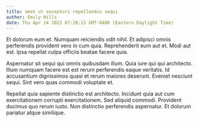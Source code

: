 ```yaml
---
title: amet ut excepturi repellendus sequi
author: Emily Hills
date: Thu Apr 14 2022 07:28:13 GMT-0400 (Eastern Daylight Time)
---
```

Et dolorum eum et. Numquam reiciendis odit nihil. Et adipisci omnis perferendis provident vero in cum quia. Reprehenderit eum aut et. Modi aut est. Ipsa repellat culpa officiis beatae facere quia.

 Aspernatur sit sequi qui omnis quibusdam illum. Quia iure qui qui architecto. Illum numquam facere est est rerum perferendis eaque veritatis. Id accusantium dignissimos quasi et rerum maiores deserunt. Eveniet nesciunt sequi. Sint vero quas commodi voluptate et.

 Repellat quia sapiente distinctio est architecto. Incidunt quia aut cum exercitationem corrupti exercitationem. Sed aliquid commodi. Provident ducimus quo rerum iusto. Non distinctio perferendis aspernatur. Et dolorum pariatur atque similique.